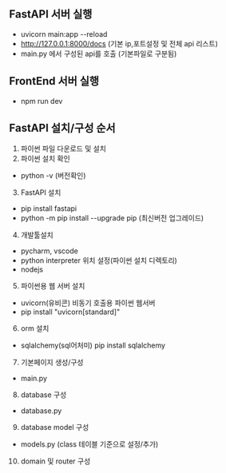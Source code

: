 ## FastAPI 서버 실행
- uvicorn main:app --reload
- http://127.0.0.1:8000/docs (기본 ip,포트설정 및 전체 api 리스트)
- main.py 에서 구성된 api를 호출 (기본파일로 구분됨)

## FrontEnd 서버 실행
* npm run dev

## FastAPI 설치/구성 순서
1. 파이썬 파일 다운로드 및 설치
2. 파이썬 설치 확인
- python -v (버전확인)
3. FastAPI 설치
- pip install fastapi
- python -m pip install --upgrade pip  (최신버전 업그레이드)
4. 개발툴설치
- pycharm, vscode
- python interpreter 위치 설정(파이썬 설치 디렉토리)
- nodejs
5. 파이썬용 웹 서버 설치
- uvicorn(유비콘) 비동기 호출용 파이썬 웹서버
- pip install "uvicorn[standard]"
6. orm 설치
- sqlalchemy(sql어처미) pip install sqlalchemy
7. 기본페이지 생성/구성
- main.py
8. database 구성
- database.py
9. database model 구성
- models.py (class 테이블 기준으로 설정/추가)
10. domain 및 router 구성

